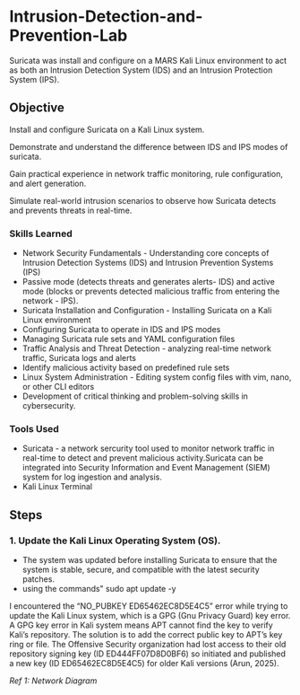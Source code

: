 # Intrusion-Detection-and-Prevention-Lab
Suricata was install and configure on a MARS Kali Linux environment to act as both an Intrusion Detection System (IDS) and an Intrusion Protection System (IPS).

## Objective
Install and configure Suricata on a Kali Linux system.

Demonstrate and understand the difference between IDS and IPS modes of suricata.

Gain practical experience in network traffic monitoring, rule configuration, and alert generation.

Simulate real-world intrusion scenarios to observe how Suricata detects and prevents threats in real-time.

### Skills Learned
- Network Security Fundamentals - Understanding core concepts of Intrusion Detection Systems (IDS) and Intrusion Prevention Systems (IPS)
- Passive mode (detects threats and generates alerts- IDS) and active mode (blocks or prevents detected malicious traffic from entering the network - IPS).
- Suricata Installation and Configuration - Installing Suricata on a Kali Linux environment
- Configuring Suricata to operate in IDS and IPS modes
- Managing Suricata rule sets and YAML configuration files
- Traffic Analysis and Threat Detection - analyzing real-time network traffic, Suricata logs and alerts
- Identify malicious activity based on predefined rule sets
- Linux System Administration - Editing system config files with vim, nano, or other CLI editors
- Development of critical thinking and problem-solving skills in cybersecurity.

### Tools Used

- Suricata - a network sercurity tool used to monitor network traffic in real-time to detect and prevent malicious activity.Suricata can be integrated into Security Information and Event Management (SIEM) system for log ingestion and analysis.
- Kali Linux Terminal

## Steps

### 1. Update the Kali Linux Operating System (OS).

- The system was updated before installing Suricata to ensure that the system is stable, secure, and compatible with the latest security patches.
- using the commands" sudo apt update -y


I encountered the “NO_PUBKEY ED65462EC8D5E4C5” error while trying to update the Kali Linux system, which is a GPG (Gnu Privacy Guard) key error. A GPG key error in Kali system means APT cannot find the key to verify Kali’s repository. The solution is to add the correct public key to APT’s key ring or file. The Offensive Security organization had lost access to their old repository signing key (ID ED444FF07D8D0BF6) so initiated and published a new key (ID ED65462EC8D5E4C5) for older Kali versions (Arun, 2025). 




*Ref 1: Network Diagram*

